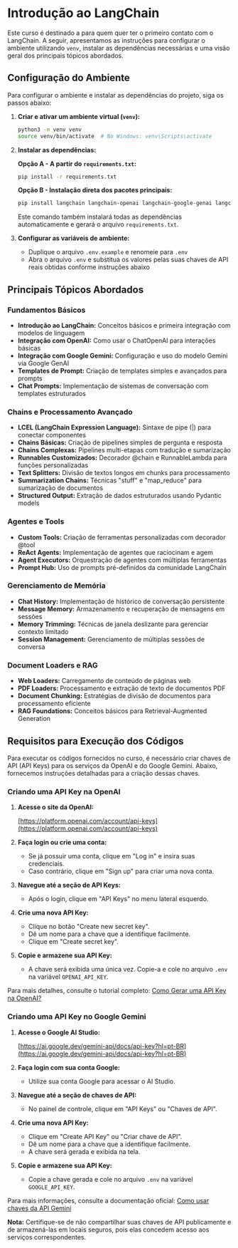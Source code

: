 # Introdução ao LangChain

Este curso é destinado a para quem quer ter o primeiro contato com o LangChain. A seguir, apresentamos as instruções para configurar o ambiente utilizando `venv`, instalar as dependências necessárias e uma visão geral dos principais tópicos abordados.

## Configuração do Ambiente

Para configurar o ambiente e instalar as dependências do projeto, siga os passos abaixo:

1. **Criar e ativar um ambiente virtual (`venv`):**

   ```bash
   python3 -m venv venv
   source venv/bin/activate  # No Windows: venv\Scripts\activate
   ```

2. **Instalar as dependências:**

   **Opção A - A partir do `requirements.txt`:**
   ```bash
   pip install -r requirements.txt
   ```

   **Opção B - Instalação direta dos pacotes principais:**
   ```bash
   pip install langchain langchain-openai langchain-google-genai langchain-community langchain-text-splitters langchain-postgres psycopg[binary] python-dotenv beautifulsoup4 pypdf && pip freeze > requirements.txt
   ```
   Este comando também instalará todas as dependências automaticamente e gerará o arquivo `requirements.txt`.

3. **Configurar as variáveis de ambiente:**

   - Duplique o arquivo `.env.example` e renomeie para `.env`
   - Abra o arquivo `.env` e substitua os valores pelas suas chaves de API reais obtidas conforme instruções abaixo

## Principais Tópicos Abordados

### Fundamentos Básicos
- **Introdução ao LangChain:** Conceitos básicos e primeira integração com modelos de linguagem
- **Integração com OpenAI:** Como usar o ChatOpenAI para interações básicas
- **Integração com Google Gemini:** Configuração e uso do modelo Gemini via Google GenAI
- **Templates de Prompt:** Criação de templates simples e avançados para prompts
- **Chat Prompts:** Implementação de sistemas de conversação com templates estruturados

### Chains e Processamento Avançado
- **LCEL (LangChain Expression Language):** Sintaxe de pipe (|) para conectar componentes
- **Chains Básicas:** Criação de pipelines simples de pergunta e resposta
- **Chains Complexas:** Pipelines multi-etapas com tradução e sumarização
- **Runnables Customizados:** Decorador @chain e RunnableLambda para funções personalizadas
- **Text Splitters:** Divisão de textos longos em chunks para processamento
- **Summarization Chains:** Técnicas "stuff" e "map_reduce" para sumarização de documentos
- **Structured Output:** Extração de dados estruturados usando Pydantic models

### Agentes e Tools
- **Custom Tools:** Criação de ferramentas personalizadas com decorador @tool
- **ReAct Agents:** Implementação de agentes que raciocinam e agem
- **Agent Executors:** Orquestração de agentes com múltiplas ferramentas
- **Prompt Hub:** Uso de prompts pré-definidos da comunidade LangChain

### Gerenciamento de Memória
- **Chat History:** Implementação de histórico de conversação persistente
- **Message Memory:** Armazenamento e recuperação de mensagens em sessões
- **Memory Trimming:** Técnicas de janela deslizante para gerenciar contexto limitado
- **Session Management:** Gerenciamento de múltiplas sessões de conversa

### Document Loaders e RAG
- **Web Loaders:** Carregamento de conteúdo de páginas web
- **PDF Loaders:** Processamento e extração de texto de documentos PDF
- **Document Chunking:** Estratégias de divisão de documentos para processamento eficiente
- **RAG Foundations:** Conceitos básicos para Retrieval-Augmented Generation

## Requisitos para Execução dos Códigos

Para executar os códigos fornecidos no curso, é necessário criar chaves de API (API Keys) para os serviços da OpenAI e do Google Gemini. Abaixo, fornecemos instruções detalhadas para a criação dessas chaves.

### Criando uma API Key na OpenAI

1. **Acesse o site da OpenAI:**

   [https://platform.openai.com/account/api-keys](https://platform.openai.com/account/api-keys)

2. **Faça login ou crie uma conta:**

   - Se já possuir uma conta, clique em "Log in" e insira suas credenciais.
   - Caso contrário, clique em "Sign up" para criar uma nova conta.

3. **Navegue até a seção de API Keys:**

   - Após o login, clique em "API Keys" no menu lateral esquerdo.

4. **Crie uma nova API Key:**

   - Clique no botão "Create new secret key".
   - Dê um nome para a chave que a identifique facilmente.
   - Clique em "Create secret key".

5. **Copie e armazene sua API Key:**

   - A chave será exibida uma única vez. Copie-a e cole no arquivo `.env` na variável `OPENAI_API_KEY`.

Para mais detalhes, consulte o tutorial completo: [Como Gerar uma API Key na OpenAI?](https://hub.asimov.academy/tutorial/como-gerar-uma-api-key-na-openai/)

### Criando uma API Key no Google Gemini

1. **Acesse o Google AI Studio:**

   [https://ai.google.dev/gemini-api/docs/api-key?hl=pt-BR](https://ai.google.dev/gemini-api/docs/api-key?hl=pt-BR)

2. **Faça login com sua conta Google:**

   - Utilize sua conta Google para acessar o AI Studio.

3. **Navegue até a seção de chaves de API:**

   - No painel de controle, clique em "API Keys" ou "Chaves de API".

4. **Crie uma nova API Key:**

   - Clique em "Create API Key" ou "Criar chave de API".
   - Dê um nome para a chave que a identifique facilmente.
   - A chave será gerada e exibida na tela.

5. **Copie e armazene sua API Key:**

   - Copie a chave gerada e cole no arquivo `.env` na variável `GOOGLE_API_KEY`.

Para mais informações, consulte a documentação oficial: [Como usar chaves da API Gemini](https://ai.google.dev/gemini-api/docs/api-key?hl=pt-BR)

**Nota:** Certifique-se de não compartilhar suas chaves de API publicamente e de armazená-las em locais seguros, pois elas concedem acesso aos serviços correspondentes.